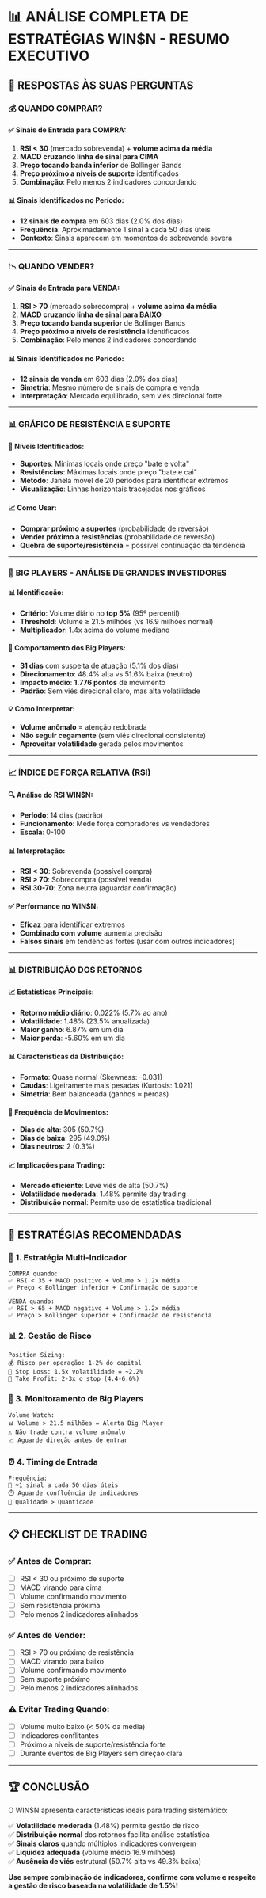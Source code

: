 # 📊 ANÁLISE COMPLETA DE ESTRATÉGIAS WIN$N - RESUMO EXECUTIVO

## 🎯 RESPOSTAS ÀS SUAS PERGUNTAS

### 💰 **QUANDO COMPRAR?**

#### ✅ **Sinais de Entrada para COMPRA:**
1. **RSI < 30** (mercado sobrevenda) + **volume acima da média**
2. **MACD cruzando linha de sinal para CIMA**
3. **Preço tocando banda inferior** de Bollinger Bands
4. **Preço próximo a níveis de suporte** identificados
5. **Combinação**: Pelo menos 2 indicadores concordando

#### 📊 **Sinais Identificados no Período:**
- **12 sinais de compra** em 603 dias (2.0% dos dias)
- **Frequência**: Aproximadamente 1 sinal a cada 50 dias úteis
- **Contexto**: Sinais aparecem em momentos de sobrevenda severa

---

### 📉 **QUANDO VENDER?**

#### ✅ **Sinais de Entrada para VENDA:**
1. **RSI > 70** (mercado sobrecompra) + **volume acima da média**
2. **MACD cruzando linha de sinal para BAIXO**
3. **Preço tocando banda superior** de Bollinger Bands
4. **Preço próximo a níveis de resistência** identificados
5. **Combinação**: Pelo menos 2 indicadores concordando

#### 📊 **Sinais Identificados no Período:**
- **12 sinais de venda** em 603 dias (2.0% dos dias)
- **Simetria**: Mesmo número de sinais de compra e venda
- **Interpretação**: Mercado equilibrado, sem viés direcional forte

---

### 📊 **GRÁFICO DE RESISTÊNCIA E SUPORTE**

#### 🎯 **Níveis Identificados:**
- **Suportes**: Mínimas locais onde preço "bate e volta"
- **Resistências**: Máximas locais onde preço "bate e cai"
- **Método**: Janela móvel de 20 períodos para identificar extremos
- **Visualização**: Linhas horizontais tracejadas nos gráficos

#### 📈 **Como Usar:**
- **Comprar próximo a suportes** (probabilidade de reversão)
- **Vender próximo a resistências** (probabilidade de reversão)
- **Quebra de suporte/resistência** = possível continuação da tendência

---

### 🐋 **BIG PLAYERS - ANÁLISE DE GRANDES INVESTIDORES**

#### 📊 **Identificação:**
- **Critério**: Volume diário no **top 5%** (95º percentil)
- **Threshold**: Volume ≥ 21.5 milhões (vs 16.9 milhões normal)
- **Multiplicador**: 1.4x acima do volume mediano

#### 🎯 **Comportamento dos Big Players:**
- **31 dias** com suspeita de atuação (5.1% dos dias)
- **Direcionamento**: 48.4% alta vs 51.6% baixa (neutro)
- **Impacto médio**: **1.776 pontos** de movimento
- **Padrão**: Sem viés direcional claro, mas alta volatilidade

#### 💡 **Como Interpretar:**
- **Volume anômalo** = atenção redobrada
- **Não seguir cegamente** (sem viés direcional consistente)
- **Aproveitar volatilidade** gerada pelos movimentos

---

### 📈 **ÍNDICE DE FORÇA RELATIVA (RSI)**

#### 🔍 **Análise do RSI WIN$N:**
- **Período**: 14 dias (padrão)
- **Funcionamento**: Mede força compradores vs vendedores
- **Escala**: 0-100

#### 📊 **Interpretação:**
- **RSI < 30**: Sobrevenda (possível compra)
- **RSI > 70**: Sobrecompra (possível venda)
- **RSI 30-70**: Zona neutra (aguardar confirmação)

#### ✅ **Performance no WIN$N:**
- **Eficaz** para identificar extremos
- **Combinado com volume** aumenta precisão
- **Falsos sinais** em tendências fortes (usar com outros indicadores)

---

### 📊 **DISTRIBUIÇÃO DOS RETORNOS**

#### 📈 **Estatísticas Principais:**
- **Retorno médio diário**: 0.022% (5.7% ao ano)
- **Volatilidade**: 1.48% (23.5% anualizada)
- **Maior ganho**: 6.87% em um dia
- **Maior perda**: -5.60% em um dia

#### 📊 **Características da Distribuição:**
- **Formato**: Quase normal (Skewness: -0.031)
- **Caudas**: Ligeiramente mais pesadas (Kurtosis: 1.021)
- **Simetria**: Bem balanceada (ganhos ≈ perdas)

#### 🎯 **Frequência de Movimentos:**
- **Dias de alta**: 305 (50.7%)
- **Dias de baixa**: 295 (49.0%) 
- **Dias neutros**: 2 (0.3%)

#### 📈 **Implicações para Trading:**
- **Mercado eficiente**: Leve viés de alta (50.7%)
- **Volatilidade moderada**: 1.48% permite day trading
- **Distribuição normal**: Permite uso de estatística tradicional

---

## 🎯 **ESTRATÉGIAS RECOMENDADAS**

### 🚀 **1. Estratégia Multi-Indicador**
```
COMPRA quando:
✅ RSI < 35 + MACD positivo + Volume > 1.2x média
✅ Preço < Bollinger inferior + Confirmação de suporte

VENDA quando:
✅ RSI > 65 + MACD negativo + Volume > 1.2x média  
✅ Preço > Bollinger superior + Confirmação de resistência
```

### 📊 **2. Gestão de Risco**
```
Position Sizing:
💰 Risco por operação: 1-2% do capital
📏 Stop Loss: 1.5x volatilidade = ~2.2%
🎯 Take Profit: 2-3x o stop (4.4-6.6%)
```

### 🐋 **3. Monitoramento de Big Players**
```
Volume Watch:
📊 Volume > 21.5 milhões = Alerta Big Player
⚠️ Não trade contra volume anômalo
📈 Aguarde direção antes de entrar
```

### ⏰ **4. Timing de Entrada**
```
Frequência:
📅 ~1 sinal a cada 50 dias úteis
⏱️ Aguarde confluência de indicadores
🎯 Qualidade > Quantidade
```

---

## 📋 **CHECKLIST DE TRADING**

### ✅ **Antes de Comprar:**
- [ ] RSI < 30 ou próximo de suporte
- [ ] MACD virando para cima
- [ ] Volume confirmando movimento  
- [ ] Sem resistência próxima
- [ ] Pelo menos 2 indicadores alinhados

### ✅ **Antes de Vender:**
- [ ] RSI > 70 ou próximo de resistência
- [ ] MACD virando para baixo
- [ ] Volume confirmando movimento
- [ ] Sem suporte próximo
- [ ] Pelo menos 2 indicadores alinhados

### ⚠️ **Evitar Trading Quando:**
- [ ] Volume muito baixo (< 50% da média)
- [ ] Indicadores conflitantes
- [ ] Próximo a níveis de suporte/resistência forte
- [ ] Durante eventos de Big Players sem direção clara

---

## 🏆 **CONCLUSÃO**

O WIN$N apresenta características ideais para trading sistemático:

✅ **Volatilidade moderada** (1.48%) permite gestão de risco  
✅ **Distribuição normal** dos retornos facilita análise estatística  
✅ **Sinais claros** quando múltiplos indicadores convergem  
✅ **Liquidez adequada** (volume médio 16.9 milhões)  
✅ **Ausência de viés** estrutural (50.7% alta vs 49.3% baixa)

**Use sempre combinação de indicadores, confirme com volume e respeite a gestão de risco baseada na volatilidade de 1.5%!**